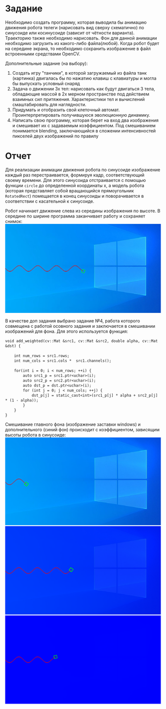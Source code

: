 # Задание

Необходимо создать программу, которая выводила бы анимацию движения робота телеги (нарисовать вид сверху схематично) по синусоиде или косинусоиде (зависит от чётности варианта). Траекторию также необходимо нарисовать. Фон для данной анимации необходимо загрузить из какого-либо файла(любой). Когда робот будет на середине экрана, то необходимо сохранить изображение в файл встроенными средствами OpenCV.

Дополнительные задание (на выбору):

1.	Создать игру "танчики", в которой загружаемый из файла танк (картинка) двигалась бы по нажатию клавиш с клавиатуры и могла бы выпускать условный снаряд
2.	Задача о движении 3х тел: нарисовать как будут двигаться 3 тела, обладающие массой в 2х мерном пространстве под действием взаимных сил притяжения. Характеристики тел и вычислений смаштабировать для наглядности.
3.	Придумать и отобразить свой клеточный автомат. Проинтерпретировать получившуюся эволюционную динамику.
4.	Написать свою программу, которая берет на вход два изображения и смешивает их с задаваемым коэффициентом. Под смешиванием понимается blending, заключающийся в сложении интенсивностей пикселей двух изображений по правилу 
 
# Отчет


Для реализации анимации движения робота по синусоиде изображение каждый раз перестраивается, формируя кадр, соответствующий своему времени. Для этого синусоида отстраивается с помощью функции `circle` до определенной координаты х, а модель робота (которая представляет собой вращающийся прямоугольник `RotatedRect`) помещается в конец синусоиды и поворачивается в соответствии с касательной к синусоиде.

Робот начинает движение слева из середины изображения по высоте. В середине по ширине программа заканчивает работу и сохраняет снимок:
![](./images/cv_lab1_result.jpg)


В качестве доп задания выбрано задание №4, работа которого совмещена с работой осовного задания и заключается в смешивании изображений для фона. Для этого используется функция:
```
void add_weighted(cv::Mat &src1, cv::Mat &src2, double alpha, cv::Mat &dst) {

    int num_rows = src1.rows;
    int num_cols = src1.cols *  src1.channels();

    for(int i = 0; i < num_rows; ++i) {
        auto src1_p = src1.ptr<uchar>(i);
        auto src2_p = src2.ptr<uchar>(i);
        auto dst_p = dst.ptr<uchar>(i);
        for (int j = 0; j < num_cols; ++j) {
            dst_p[j] = static_cast<int>(src1_p[j] * alpha + src2_p[j] * (1 - alpha));
        }
    }
}
```

Смешивание главного фона (изображение заставки windows) и дополнительного (синий фон) происходит с коэффициентом, зависящим высоты робота в синусоиде:
![](./images/cv_lab1_1.png)
![](./images/cv_lab1_2.png)
![](./images/cv_lab1_3.png) 